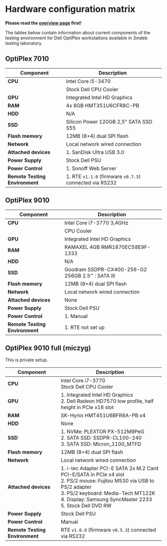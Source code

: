 # Hardware configuration matrix

**Please read the [overview page](overview.md) first!**

The tables below contain information about current components of the testing
environment for Dell OptiPlex workstations available in 3mdeb testing laboratory.

## OptiPlex 7010

| Component                      | Description                                             |
|--------------------------------|---------------------------------------------------------|
| **CPU**                        | Intel Core i5-3470                                      |
|                                | Stock Dell CPU Cooler                                   |
| **GPU**                        | Integrated Intel HD Graphics                            |
| **RAM**                        | 4x 8GB HMT351U6CFR8C-PB                                 |
| **HDD**                        | N/A                                                     |
| **SSD**                        | Silicon Power 120GB 2,5" SATA SSD S55                   |
| **Flash memory**               | 12MB (8+4) dual SPI flash                               |
| **Network**                    | Local network wired connection                          |
| **Attached devices**           | 1. SanDisk Ultra USB 3.0                                |
| **Power Supply**               | Stock Dell PSU                                          |
| **Power Control**              | 1. Sonoff Web Server                                    |
| **Remote Testing Environment** | 1. RTE `v1.1.0` (firmware `v0.7.5`) connected via RS232 |

## OptiPlex 9010

| Component                      | Description                                             |
|--------------------------------|---------------------------------------------------------|
| **CPU**                        | Intel Core i7-3770 3,4GHz                               |
|                                | CPU Cooler                                              |
| **GPU**                        | Integrated Intel HD Graphics                            |
| **RAM**                        | RAMAXEL 4GB RMR1870EC58E9F-1333                         |
| **HDD**                        | N/A                                                     |
| **SSD**                        | Goodram SSDPR-CX400-256-G2 256GB 2.5'' : SATA III       |
| **Flash memory**               | 12MB (8+4) dual SPI flash                               |
| **Network**                    | Local network wired connection                          |
| **Attached devices**           | None                                                    |
| **Power Supply**               | Stock Dell PSU                                          |
| **Power Control**              | 1. Manual                                               |
| **Remote Testing Environment** | 1. RTE not set up                                       |

## OptiPlex 9010 full (miczyg)

This is private setup.

| Component                      | Description                                             |
|--------------------------------|---------------------------------------------------------|
| **CPU**                        | Intel Core i7-3770<br>Stock Dell CPU Cooler            |
| **GPU**                        | 1. Integrated Intel HD Graphics<br> 2. Dell Radeon HD7570 low profile, half height in PCIe x16 slot|
| **RAM**                        | SK-Hynix HMT451U6BFR8A-PB x4                            |
| **HDD**                        | None                                                    |
| **SSD**                        | 1. NVMe: PLEXTOR PX-512M9PeG<br>2. SATA SSD: SSDPR-CL100-240<br> 3. SATA SSD: Micron_1100_MTFD|
| **Flash memory**               | 12MB (8+4) dual SPI flash                                     |
| **Network**                    | Local network wired connection                          |
| **Attached devices**           | 1. i-tec Adapter PCI-E SATA 2x M.2 Card PCI-E/SATA in PCIe x4 slot<br> 2. PS/2 mouse: Fujitsu M530 via USB to PS/2 adapter<br> 3. PS/2 keyboard: Media-Tech MT122K<br> 4. Display: Samsung SyncMaster 2233<br>5. Stock Dell DVD RW|
| **Power Supply**               | Stock Dell PSU                                        |
| **Power Control**              | Manual                                                  |
| **Remote Testing Environment** | RTE `v1.0.0` (firmware `v0.5.3`) connected via RS232    |
